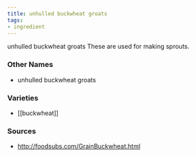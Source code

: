 ```yaml
---
title: unhulled buckwheat groats
tags:
- ingredient
---
```

unhulled buckwheat groats These are used for making sprouts.

### Other Names

* unhulled buckwheat groats

### Varieties

* [[buckwheat]]

### Sources
* http://foodsubs.com/GrainBuckwheat.html
